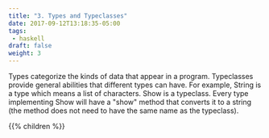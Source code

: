```yaml
---
title: "3. Types and Typeclasses"
date: 2017-09-12T13:18:35-05:00
tags:
 - haskell
draft: false
weight: 3
---
```

Types categorize the kinds of data that appear in a program. Typeclasses provide general abilities that different types can have. For example, String is a type which means a list of characters. Show is a typeclass. Every type implementing Show will have a "show" method that converts it to a string (the method does not need to have the same name as the typeclass). 


{{% children %}}
